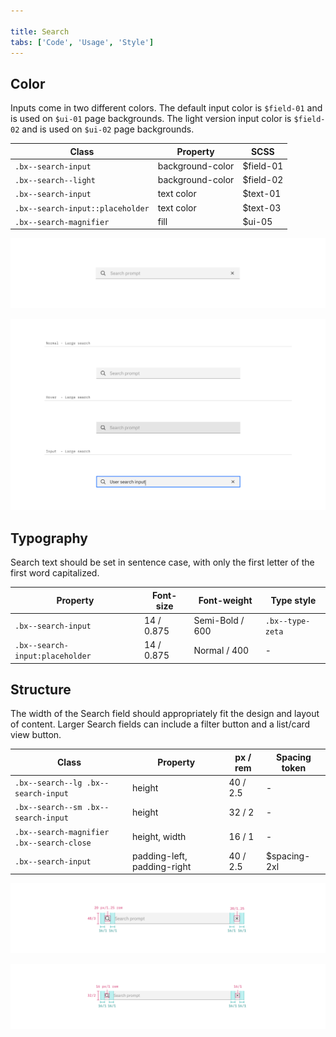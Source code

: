 ```yaml
---

title: Search
tabs: ['Code', 'Usage', 'Style']
---
```


## Color

Inputs come in two different colors. The default input color is `$field-01` and is used on `$ui-01` page backgrounds. The light version input color is `$field-02` and is used on `$ui-02` page backgrounds.

| Class                            | Property         | SCSS      |
| -------------------------------- | ---------------- | --------- |
| `.bx--search-input`              | background-color | $field-01 |
| `.bx--search--light`             | background-color | $field-02 |
| `.bx--search-input`              | text color       | $text-01  |
| `.bx--search-input::placeholder` | text color       | $text-03  |
| `.bx--search-magnifier`          | fill             | $ui-05    |

<ImageComponent fixed="default" caption="Example of Search using $field-02 (top) and $field-01 (bottom)">

![Example of Search using $field-01 and $field-02](images/search-style-4.png)

</ImageComponent>

<ImageComponent fixed="default" caption="Examples of normal, hover, and input Search states">

![Normal, hover, and input search states](images/search-style-1.png)

</ImageComponent>

## Typography

Search text should be set in sentence case, with only the first letter of the first word capitalized.

| Property                        | Font-size  | Font-weight     | Type style       |
| ------------------------------- | ---------- | --------------- | ---------------- |
| `.bx--search-input`             | 14 / 0.875 | Semi-Bold / 600 | `.bx--type-zeta` |
| `.bx--search-input:placeholder` | 14 / 0.875 | Normal / 400    | -                |

## Structure

The width of the Search field should appropriately fit the design and layout of content. Larger Search fields can include a filter button and a list/card view button.

| Class                                             | Property                    | px / rem | Spacing token |
| ------------------------------------------------- | --------------------------- | -------- | ------------- |
| `.bx--search--lg .bx--search-input`               | height                      | 40 / 2.5 | -             |
| `.bx--search--sm .bx--search-input`               | height                      | 32 / 2   | -             |
| `.bx--search-magnifier` </br> `.bx--search-close` | height, width               | 16 / 1   | -             |
| `.bx--search-input`                               | padding-left, padding-right | 40 / 2.5 | $spacing-2xl  |

<ImageComponent fixed="default" caption="Structure and spacing measurements for Regular Search | px | rem">

![Structure and spacing measurements for regular search](images/search-style-2.png)

</ImageComponent>

<ImageComponent fixed="default" caption="Structure and spacing measurements for Small Search | px | rem">

![Structure and spacing measurements for small search](images/search-style-3.png)

</ImageComponent>
